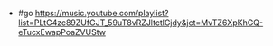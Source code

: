 - #go https://music.youtube.com/playlist?list=PLtG4zc89ZUfGJT_59uT8vRZJltctlGjdy&jct=MvTZ6XpKhGQ-eTucxEwapPoaZVUStw
